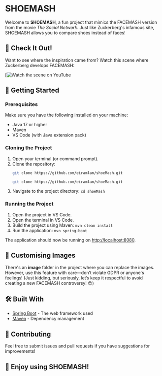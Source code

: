 # SHOEMASH

Welcome to **SHOEMASH**, a fun project that mimics the FACEMASH version from the movie *The Social Network*. Just like Zuckerberg's infamous site, SHOEMASH allows you to compare shoes instead of faces!

## 🎥 Check It Out!
Want to see where the inspiration came from? Watch this scene where Zuckerberg develops FACEMASH:

[![Watch the scene on YouTube](https://www.youtube.com/watch?v=KdtPNRzuKrk)

## 🚀 Getting Started

### Prerequisites
Make sure you have the following installed on your machine:
- Java 17 or higher
- Maven
- VS Code (with Java extension pack)

### Cloning the Project

1. Open your terminal (or command prompt).
2. Clone the repository:
   ```bash
   git clone https://github.com/eiramlan/shoeMash.git

   git clone https://github.com/eiramlan/shoeMash.git

3. Navigate to the project directory:
```cd shoeMash```

### Running the Project

1. Open the project in VS Code.
2. Open the terminal in VS Code.
3. Build the project using Maven:
```mvn clean install```
4. Run the application:
```mvn spring-boot```

The application should now be running on [http://localhost:8080](http://localhost:8080).

## 📸 Customising Images

There's an **image** folder in the project where you can replace the images. However, use this feature with care—don’t violate GDPR or anyone's feelings! (Just kidding, but seriously, let’s keep it respectful to avoid creating a new FACEMASH controversy! 😉)

## 🛠️ Built With
- [Spring Boot](https://spring.io/projects/spring-boot) - The web framework used
- [Maven](https://maven.apache.org/) - Dependency management

## 🤝 Contributing
Feel free to submit issues and pull requests if you have suggestions for improvements!

## 🎉 Enjoy using SHOEMASH!
